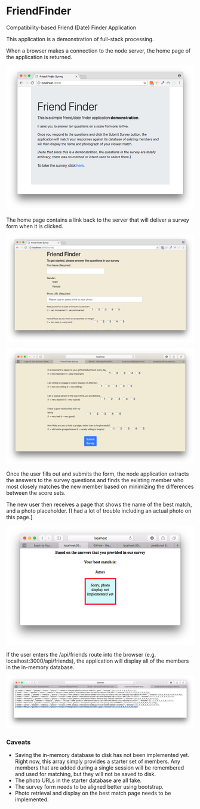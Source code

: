 # FriendFinder
Compatibility-based Friend (Date) Finder Application

This application is a demonstration of full-stack processing.

When a browser makes a connection to the node server, the home page of the application is returned.

![Screenshot showing the Friend Finder homepage](screenshots/FriendFinderHome.png "The FriendFinder homepage")

The home page contains a link back to the server that will deliver a survey form when it is clicked.

![Screenshot showing the Friend Finder Survey Page](screenshots/FriendFinderSurvey.png "The FriendFinder Survey form")

![Screenshot showing the Friend Finder Survey Page](screenshots/FriendFinderSurvey2.png "The FriendFinder Survey form")

Once the user fills out and submits the form, the node application extracts the answers to the survey questions and finds the existing member who most closely matches the new member based on minimizing the differences between the score sets.

The new user then receives a page that shows the name of the best match, and a photo placeholder. [I had a lot of trouble including an actual photo on this page.]

![Screenshot showing the Friend Finder Match Placeholder Page](screenshots/BestMatchPlaceholderPage.png "The Friend Finder Best Match Placeholder Page")

If the user enters the /api/friends route into the browser (e.g. localhost:3000/api/friends), the application will display all of the members in the in-memory database.

![Screenshot showing a dump of the in-memory database Placeholder Page](screenshots/DatabaseDump.png "The Friend Finder In-memory database")

### Caveats

* Saving the in-memory database to disk has not been implemented yet. Right now, this array simply provides a starter set of members. Any members that are added during a single session will be remembered and used for matching, but they will not be saved to disk.
* The photo URLs in the starter database are all fake.
* The survey form needs to be aligned better using bootstrap.
* Photo retrieval and display on the best match page needs to be implemented.


